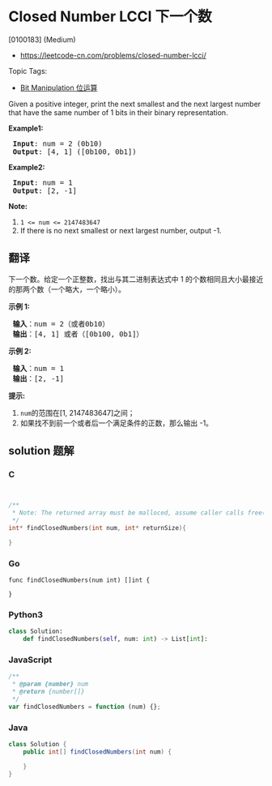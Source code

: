 # Closed Number LCCI 下一个数

[0100183] (Medium)

- https://leetcode-cn.com/problems/closed-number-lcci/

Topic Tags:

- [Bit Manipulation 位运算](https://leetcode-cn.com/tag/bit-manipulation/)

Given a positive integer, print the next smallest and the next largest number that have the same number of 1 bits in their binary representation.

**Example1:**

<pre><strong> Input</strong>: num = 2 (0b10)
<strong> Output</strong>: [4, 1] ([0b100, 0b1])
</pre>

**Example2:**

<pre><strong> Input</strong>: num = 1
<strong> Output</strong>: [2, -1]
</pre>

**Note:**

1.  `1 <= num <= 2147483647`
2.  If there is no next smallest or next largest number, output -1.

## 翻译

下一个数。给定一个正整数，找出与其二进制表达式中 1 的个数相同且大小最接近的那两个数（一个略大，一个略小）。

**示例 1:**

<pre><strong> 输入</strong>：num = 2（或者0b10）
<strong> 输出</strong>：[4, 1] 或者（[0b100, 0b1]）
</pre>

**示例 2:**

<pre><strong> 输入</strong>：num = 1
<strong> 输出</strong>：[2, -1]
</pre>

**提示:**

1.  `num`的范围在\[1, 2147483647\]之间；
2.  如果找不到前一个或者后一个满足条件的正数，那么输出 -1。

## solution 题解

### C

```c


/**
 * Note: The returned array must be malloced, assume caller calls free().
 */
int* findClosedNumbers(int num, int* returnSize){

}


```

### Go

```golang
func findClosedNumbers(num int) []int {

}
```

### Python3

```python
class Solution:
    def findClosedNumbers(self, num: int) -> List[int]:
```

### JavaScript

```javascript
/**
 * @param {number} num
 * @return {number[]}
 */
var findClosedNumbers = function (num) {};
```

### Java

```java
class Solution {
    public int[] findClosedNumbers(int num) {

    }
}
```
